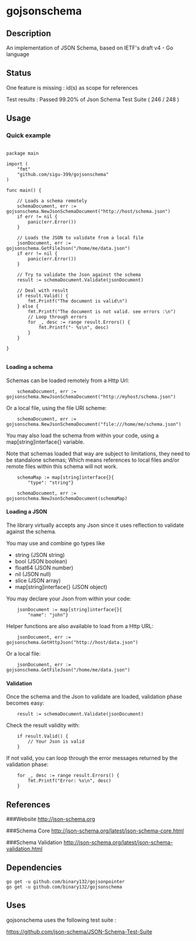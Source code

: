 # gojsonschema

## Description
An implementation of JSON Schema, based on IETF's draft v4 - Go language

## Status

One feature is missing : id(s) as scope for references

Test results : Passed 99.20% of Json Schema Test Suite ( 246 / 248 )

## Usage 

### Quick example

```

package main

import (
    "fmt"
    "github.com/sigu-399/gojsonschema"
)

func main() {

    // Loads a schema remotely
    schemaDocument, err := gojsonschema.NewJsonSchemaDocument("http://host/schema.json")
    if err != nil {
        panic(err.Error())
    }

    // Loads the JSON to validate from a local file
    jsonDocument, err := gojsonschema.GetFileJson("/home/me/data.json")
    if err != nil {
        panic(err.Error())
    }

	// Try to validate the Json against the schema
    result := schemaDocument.Validate(jsonDocument)

	// Deal with result
    if result.Valid() {
        fmt.Printf("The document is valid\n")
    } else {
        fmt.Printf("The document is not valid. see errors :\n")
        // Loop through errors
        for _, desc := range result.Errors() {
            fmt.Printf("- %s\n", desc)
        }
    }

}


```

#### Loading a schema

Schemas can be loaded remotely from a Http Url:

```
    schemaDocument, err := gojsonschema.NewJsonSchemaDocument("http://myhost/schema.json")
```

Or a local file, using the file URI scheme:

```
	schemaDocument, err := gojsonschema.NewJsonSchemaDocument("file:///home/me/schema.json")
```

You may also load the schema from within your code, using a map[string]interface{} variable.

Note that schemas loaded that way are subject to limitations, they need to be standalone schemas; 
Which means references to local files and/or remote files within this schema will not work.

```
	schemaMap := map[string]interface{}{
		"type": "string"}

	schemaDocument, err := gojsonschema.NewJsonSchemaDocument(schemaMap)
```

#### Loading a JSON

The library virtually accepts any Json since it uses reflection to validate against the schema.

You may use and combine go types like 
* string (JSON string)
* bool (JSON boolean)
* float64 (JSON number)
* nil (JSON null)
* slice (JSON array)
* map[string]interface{} (JSON object)

You may declare your Json from within your code:

```
	jsonDocument := map[string]interface{}{
		"name": "john"}
```

Helper functions are also available to load from a Http URL:

```
    jsonDocument, err := gojsonschema.GetHttpJson("http://host/data.json")
```

Or a local file:

```
	jsonDocument, err := gojsonschema.GetFileJson("/home/me/data.json")
```

#### Validation

Once the schema and the Json to validate are loaded, validation phase becomes easy:

```
	result := schemaDocument.Validate(jsonDocument)
```

Check the result validity with:

```
	if result.Valid() {
		// Your Json is valid
	}
```

If not valid, you can loop through the error messages returned by the validation phase:

```
	for _, desc := range result.Errors() {
    	fmt.Printf("Error: %s\n", desc)
	}
```

## References

###Website
http://json-schema.org

###Schema Core
http://json-schema.org/latest/json-schema-core.html

###Schema Validation
http://json-schema.org/latest/json-schema-validation.html

## Dependencies

```
go get -u github.com/binary132/gojsonpointer
go get -u github.com/binary132/gojsonschema
```

## Uses

gojsonschema uses the following test suite :

https://github.com/json-schema/JSON-Schema-Test-Suite
